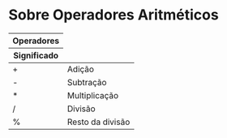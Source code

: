 <h1>Sobre Operadores Aritméticos</h1>

<table>
<thead>
<tr>
<th colspan="1">Operadores</th>
</tr>
<tr>
<th colspan=1>Significado</th>
</tr>
</thead>

<tbody>
<tr>
<td>+</td>
<td>Adição</td>
</tr>

<tr>
<td>-</td>
<td>Subtração</td>
</tr>

<tr>
<td>*</td>
<td>Multiplicação</td>
</tr>

<tr>
<td>/</td>
<td>Divisão</td>
</tr>

<tr>
<td>%</td>
<td>Resto da divisão</td>
</tr>
</tbody>
</table>

